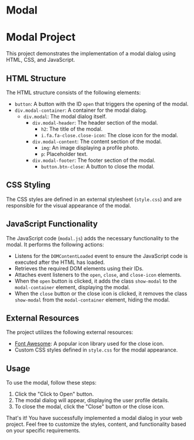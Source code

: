 # Modal

# Modal Project

This project demonstrates the implementation of a modal dialog using HTML, CSS, and JavaScript.

## HTML Structure

The HTML structure consists of the following elements:

- `button`: A button with the ID `open` that triggers the opening of the modal.
- `div.modal-container`: A container for the modal dialog.
  - `div.modal`: The modal dialog itself.
    - `div.modal-header`: The header section of the modal.
      - `h2`: The title of the modal.
      - `i.fa.fa-close.close-icon`: The close icon for the modal.
    - `div.modal-content`: The content section of the modal.
      - `img`: An image displaying a profile photo.
      - `p`: Placeholder text.
    - `div.modal-footer`: The footer section of the modal.
      - `button.btn-close`: A button to close the modal.

## CSS Styling

The CSS styles are defined in an external stylesheet (`style.css`) and are responsible for the visual appearance of the modal.

## JavaScript Functionality

The JavaScript code (`modal.js`) adds the necessary functionality to the modal. It performs the following actions:

- Listens for the `DOMContentLoaded` event to ensure the JavaScript code is executed after the HTML has loaded.
- Retrieves the required DOM elements using their IDs.
- Attaches event listeners to the `open`, `close`, and `close-icon` elements.
- When the `open` button is clicked, it adds the class `show-modal` to the `modal-container` element, displaying the modal.
- When the `close` button or the close icon is clicked, it removes the class `show-modal` from the `modal-container` element, hiding the modal.

## External Resources

The project utilizes the following external resources:

- [Font Awesome](https://fontawesome.com/): A popular icon library used for the close icon.
- Custom CSS styles defined in `style.css` for the modal appearance.

## Usage

To use the modal, follow these steps:

1. Click the "Click to Open" button.
2. The modal dialog will appear, displaying the user profile details.
3. To close the modal, click the "Close" button or the close icon.

That's it! You have successfully implemented a modal dialog in your web project. Feel free to customize the styles, content, and functionality based on your specific requirements.

